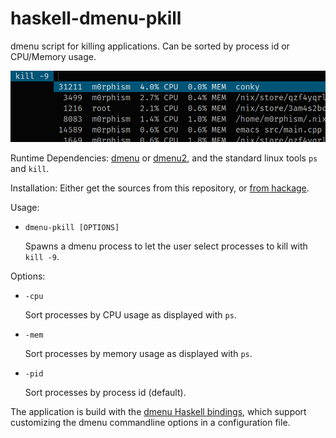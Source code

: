# haskell-dmenu-pkill
dmenu script for killing applications. Can be sorted by process id or CPU/Memory usage.

![dmenu-pkill screenshot](doc/dmenu-pkill.png)

Runtime Dependencies:
[dmenu](http://tools.suckless.org/dmenu/) or
[dmenu2](https://bitbucket.org/melek/dmenu2), and
the standard linux tools `ps` and `kill`.

Installation:
  Either get the sources from this repository, or
  [from hackage](https://hackage.haskell.org/package/dmenu-pkill).

Usage:

*   `dmenu-pkill [OPTIONS]`

    Spawns a dmenu process to let the user select processes to kill with `kill -9`.

Options:

*   `-cpu`

    Sort processes by CPU usage as displayed with `ps`.
*   `-mem`

    Sort processes by memory usage as displayed with `ps`.
*   `-pid`

    Sort processes by process id (default).


The application is build with the
[dmenu Haskell bindings](https://hackage.haskell.org/package/dmenu), which
support customizing the dmenu commandline options in a configuration file.
